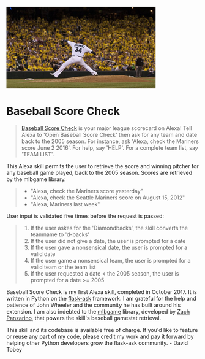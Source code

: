 
![picture](speech_assets/theking.jpg)
# Baseball Score Check

> [Baseball Score Check](https://www.amazon.com/gp/product/B075DL156N?ie=UTF8&ref-suffix=ss_rw) is your major league scorecard on Alexa! Tell Alexa to 'Open Baseball Score Check' then ask for any team and date back to the 2005 season. For instance, ask 'Alexa, check the Mariners score June 2 2016'. For help, say 'HELP'. For a complete team list, say 'TEAM LIST'.

This Alexa skill permits the user to retrieve the score and winning pitcher for any baseball game played, back to the 2005 season. Scores are retrieved by the mlbgame library.

> * "Alexa, check the Mariners score yesterday"
> * "Alexa, check the Seattle Mariners score on August 15, 2012"
> * "Alexa, Mariners last week"

User input is validated five times before the request is passed:

> 1. If the user askes for the 'Diamondbacks', the skill converts the teamname to 'd-backs'
> 2. If the user did not give a date, the user is prompted for a date
> 3. If the user gave a nonsensical date, the user is prompted for a valid date
> 4. If the user game a nonsensical team, the user is prompted for a valid team or the team list
> 5. If the user requested a date < the 2005 season, the user is prompted for a date >= 2005

Baseball Score Check is my first Alexa skill, completed in October 2017. It is written in Python on the [flask-ask](https://github.com/johnwheeler/flask-ask) framework. I am grateful for the help and patience of John Wheeler and the community he has built around his extension. I am also indebted to the [mlbgame](https://github.com/panzarino/mlbgame) library, developed by [Zach Panzarino](http://panz.io/), that powers the skill's baseball gamestat retrieval.

This skill and its codebase is available free of charge. If you'd like to feature or reuse any part of my code, please credit my work and pay it forward by helping other Python developers grow the flask-ask community. - David Tobey
